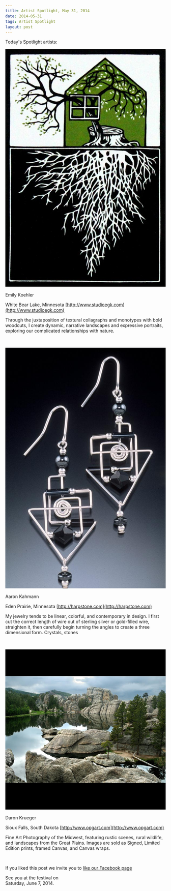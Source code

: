 ```yaml
---
title: Artist Spotlight, May 31, 2014
date: 2014-05-31
tags: Artist Spotlight
layout: post
---
```


Today's Spotlight artists:

![Emily Koehler](/images/2014/posts/120124.529407.jpg)

Emily Koehler

White Bear Lake, Minnesota [http://www.studioegk.com](http://www.studioegk.com)

Through the juxtaposition of textural collagraphs and monotypes with bold woodcuts, I create dynamic, narrative landscapes and expressive portraits, exploring our complicated relationships with nature.

&nbsp;

![Aaron Kahmann](/images/2014/posts/114979.510578.jpg)

Aaron Kahmann

Eden Prairie, Minnesota [http://harpstone.com](http://harpstone.com)

My jewelry tends to be linear, colorful, and contemporary in design. I first cut the correct length of wire out of sterling silver or gold-filled wire, straighten it, then carefully begin turning the angles to create a three dimensional form. Crystals, stones 

&nbsp;

![Daron Krueger](/images/2014/posts/120559.530753.jpg)

Daron Krueger

Sioux Falls, South Dakota [http://www.opgart.com](http://www.opgart.com)

Fine Art Photography of the Midwest, featuring rustic scenes, rural wildlife, and landscapes from the Great Plains.  Images are sold as Signed, Limited Edition prints, framed Canvas, and Canvas wraps.

&nbsp;

If you liked this post we invite you to
[like our Facebook page](https://www.facebook.com/SAPArtsFestival)

See you at the festival on  
Saturday, June 7, 2014.
